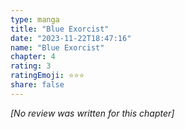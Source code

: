 ```yaml
---
type: manga
title: "Blue Exorcist"
date: "2023-11-22T18:47:16"
name: "Blue Exorcist"
chapter: 4
rating: 3
ratingEmoji: ⭐️⭐️⭐️
share: false
---
```


_[No review was written for this chapter]_
